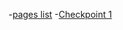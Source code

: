 -[pages list](https://docs.google.com/document/d/1zXQxfczGFuH8FCZH4xfUOctwfkHQ29MwvlZdexN4mpA/edit?usp=sharing)
-[Checkpoint 1](https://docs.google.com/document/d/1F23VDf6tH4t_e4UWvtAOACdptqkYGzNgA71M2Bn2Hr8/edit?usp=sharing)
